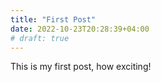 ```yaml
---
title: "First Post"
date: 2022-10-23T20:28:39+04:00
# draft: true
---
```


This is my first post, how exciting!

